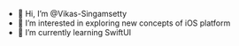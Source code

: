 - 👋 Hi, I’m @Vikas-Singamsetty
- 👀 I’m interested in exploring new concepts of iOS platform
- 🌱 I’m currently learning SwiftUI

<!---
Vikas-Singamsetty/Vikas-Singamsetty is a ✨ special ✨ repository because its `README.md` (this file) appears on your GitHub profile.
You can click the Preview link to take a look at your changes.
--->
